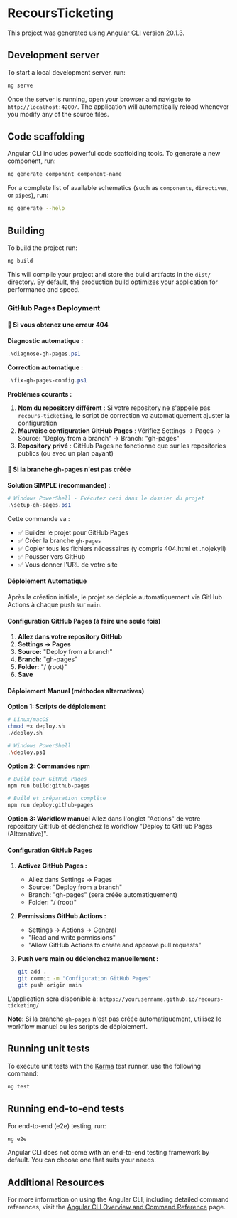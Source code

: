 # RecoursTicketing

This project was generated using [Angular CLI](https://github.com/angular/angular-cli) version 20.1.3.

## Development server

To start a local development server, run:

```bash
ng serve
```

Once the server is running, open your browser and navigate to `http://localhost:4200/`. The application will automatically reload whenever you modify any of the source files.

## Code scaffolding

Angular CLI includes powerful code scaffolding tools. To generate a new component, run:

```bash
ng generate component component-name
```

For a complete list of available schematics (such as `components`, `directives`, or `pipes`), run:

```bash
ng generate --help
```

## Building

To build the project run:

```bash
ng build
```

This will compile your project and store the build artifacts in the `dist/` directory. By default, the production build optimizes your application for performance and speed.

### GitHub Pages Deployment

#### 🚨 Si vous obtenez une erreur 404

**Diagnostic automatique :**
```powershell
.\diagnose-gh-pages.ps1
```

**Correction automatique :**
```powershell
.\fix-gh-pages-config.ps1
```

**Problèmes courants :**
1. **Nom du repository différent** : Si votre repository ne s'appelle pas `recours-ticketing`, le script de correction va automatiquement ajuster la configuration
2. **Mauvaise configuration GitHub Pages** : Vérifiez Settings → Pages → Source: "Deploy from a branch" → Branch: "gh-pages"
3. **Repository privé** : GitHub Pages ne fonctionne que sur les repositories publics (ou avec un plan payant)

#### 🚨 Si la branche gh-pages n'est pas créée

**Solution SIMPLE (recommandée) :**
```powershell
# Windows PowerShell - Exécutez ceci dans le dossier du projet
.\setup-gh-pages.ps1
```

Cette commande va :
- ✅ Builder le projet pour GitHub Pages
- ✅ Créer la branche `gh-pages` 
- ✅ Copier tous les fichiers nécessaires (y compris 404.html et .nojekyll)
- ✅ Pousser vers GitHub
- ✅ Vous donner l'URL de votre site

#### Déploiement Automatique
Après la création initiale, le projet se déploie automatiquement via GitHub Actions à chaque push sur `main`.

#### Configuration GitHub Pages (à faire une seule fois)

1. **Allez dans votre repository GitHub**
2. **Settings → Pages**
3. **Source:** "Deploy from a branch"
4. **Branch:** "gh-pages"
5. **Folder:** "/ (root)"
6. **Save**

#### Déploiement Manuel (méthodes alternatives)

**Option 1: Scripts de déploiement**
```bash
# Linux/macOS
chmod +x deploy.sh
./deploy.sh

# Windows PowerShell
.\deploy.ps1
```

**Option 2: Commandes npm**
```bash
# Build pour GitHub Pages
npm run build:github-pages

# Build et préparation complète
npm run deploy:github-pages
```

**Option 3: Workflow manuel**
Allez dans l'onglet "Actions" de votre repository GitHub et déclenchez le workflow "Deploy to GitHub Pages (Alternative)".

#### Configuration GitHub Pages

1. **Activez GitHub Pages :**
   - Allez dans Settings → Pages
   - Source: "Deploy from a branch"
   - Branch: "gh-pages" (sera créée automatiquement)
   - Folder: "/ (root)"

2. **Permissions GitHub Actions :**
   - Settings → Actions → General
   - "Read and write permissions"
   - "Allow GitHub Actions to create and approve pull requests"

3. **Push vers main ou déclenchez manuellement :**
   ```bash
   git add .
   git commit -m "Configuration GitHub Pages"
   git push origin main
   ```

L'application sera disponible à: `https://yourusername.github.io/recours-ticketing/`

**Note**: Si la branche `gh-pages` n'est pas créée automatiquement, utilisez le workflow manuel ou les scripts de déploiement.

## Running unit tests

To execute unit tests with the [Karma](https://karma-runner.github.io) test runner, use the following command:

```bash
ng test
```

## Running end-to-end tests

For end-to-end (e2e) testing, run:

```bash
ng e2e
```

Angular CLI does not come with an end-to-end testing framework by default. You can choose one that suits your needs.

## Additional Resources

For more information on using the Angular CLI, including detailed command references, visit the [Angular CLI Overview and Command Reference](https://angular.dev/tools/cli) page.
